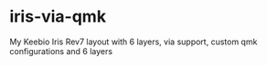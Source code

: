 # iris-via-qmk
My Keebio Iris Rev7 layout with 6 layers, via support, custom qmk configurations and 6 layers
